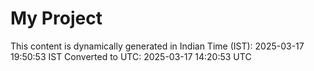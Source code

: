 # My Project

This content is dynamically generated in Indian Time (IST): 2025-03-17 19:50:53 IST
Converted to UTC: 2025-03-17 14:20:53 UTC
